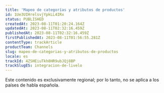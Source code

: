 ```yaml
---
title: 'Mapeo de categorías y atributos de productos'
id: 1Ue3UIHrelsvjYpkLL4IRx
status: PUBLISHED
createdAt: 2023-08-11T01:20:24.164Z
updatedAt: 2023-08-11T02:32:16.459Z
publishedAt: 2023-08-11T02:32:16.459Z
firstPublishedAt: 2023-08-11T01:56:55.281Z
contentType: trackArticle
productTeam: Channels
slug: mapeo-de-categorias-y-atributos-de-productos
locale: es
trackId: 4ZSHEiuTkh8HR9ubJQj8BP
trackSlugES: integracion-de-livelo
---
```


<div class="alert alert-warning" role="alert">Este contenido es exclusivamente regional; 
por lo tanto, no se aplica a los países de habla española.</div>
